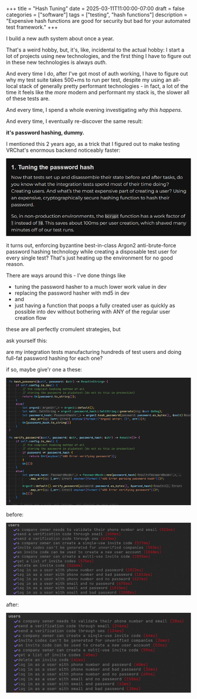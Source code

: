 +++
title = "Hash Tuning"
date = 2025-03-11T11:00:00-07:00
draft = false
categories = ["software"]
tags = ["testing", "hash functions"]
description = "Expensive hash functions are good for security but bad for your automated test framework."
+++

I build a new auth system about once a year.

That's a weird hobby, but, it's, like, incidental to the actual hobby: I start a lot of projects using new technologies, and the first thing I have to figure out in these new technologies is always _auth_.

And every time I do, after I've got most of auth working, I have to figure out why my test suite takes 500+ms to run per test, despite my using an all-local stack of generally pretty performant technologies - in fact, a lot of the time it feels like the _more_ modern and performant my stack is, the slower all of these tests are.

And every time, I spend a whole evening investigating _why this happens_.

And every time, I eventually re-discover the same result:

**it's password hashing, dummy.**

I mentioned this 2 years ago, as a trick that I figured out to make testing VRChat's enormous backend noticeably faster:

![](./tuning.png)

it turns out, enforcing byzantine best-in-class Argon2 anti-brute-force password hashing technology while creating a disposable test user for every single test? That's just heating up the environment for no good reason.

There are ways around this - I've done things like
* tuning the password hasher to a much lower work value in dev
* replacing the password hasher with md5 in dev
* and
* just having a function that poops a fully created user as quickly as possible into dev without bothering with ANY of the regular user creation flow


these are all perfectly cromulent strategies, but

ask yourself this:

are my integration tests manufacturing hundreds of test users and doing full-fat password hashing for each one?

if so, maybe give'r one a these:

![](./1.png)

before:

![](./2.png)

after:

![](./3.png)
